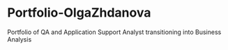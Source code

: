 # Portfolio-OlgaZhdanova
Portfolio of QA and Application Support Analyst transitioning into Business Analysis
